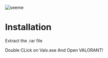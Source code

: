 
![seeme](https://github.com/AdmxLeVrai/Valx-Skin-Changer/assets/132093362/f6ed141e-14e3-4a5a-94da-59251c5a539b)


 # Installation
Extract the .rar file

Double CLick on Valx.exe And Open VALORANT!
